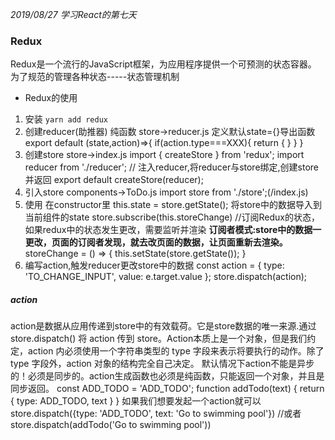 *2019/08/27 学习React的第七天*

### Redux
Redux是一个流行的JavaScript框架，为应用程序提供一个可预测的状态容器。
为了规范的管理各种状态-----状态管理机制

* Redux的使用
1. 安装
`yarn add redux`
2. 创建reducer(助推器) 纯函数
store->reducer.js
定义默认state={}导出函数
export default (state,action)=>{
    if(action.type===XXX){
    return {
    }
    }
}
3. 创建store
store->index.js
import { createStore } from 'redux';
import reducer from './reducer';
// 注入reducer,将reducer与store绑定,创建store并返回
export default createStore(reducer);
4. 引入store
components->ToDo.js
import store from './store';(/index.js)
5. 使用
在constructor里
this.state = store.getState();   将store中的数据导入到当前组件的state
store.subscribe(this.storeChange) //订阅Redux的状态，如果redux中的状态发生更改，需要监听并渲染
**订阅者模式:store中的数据一更改，页面的订阅者发现，就去改页面的数据，让页面重新去渲染。**
storeChange = () => {
      this.setState(store.getState());
    }
6. 编写action,触发reducer更改store中的数据
const action = {
    type: 'TO_CHANGE_INPUT',
    value: e.target.value
};
store.dispatch(action);

##### action
action是数据从应用传递到store中的有效载荷。它是store数据的唯一来源.通过store.dispatch() 将 action 传到 store。Action本质上是一个对象，但是我们约定，action 内必须使用一个字符串类型的 type 字段来表示将要执行的动作。除了 type 字段外，action 对象的结构完全自己决定。
默认情况下action不能是异步的！必须是同步的。action生成函数也必须是纯函数，只能返回一个对象，并且是同步返回。
const ADD_TODO = 'ADD_TODO'; 
function addTodo(text) { 
return { type: ADD_TODO, text } 
}
如果我们想要发起一个action就可以
store.dispatch({type: 'ADD_TODO', text: 'Go to swimming pool'}) 
//或者
store.dispatch(addTodo('Go to swimming pool'))